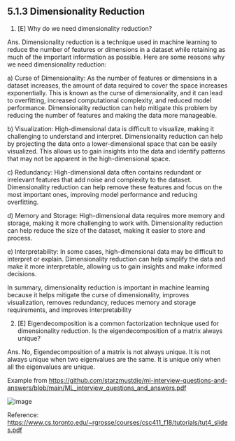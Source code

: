 ## 5.1.3 Dimensionality Reduction


1. [E] Why do we need dimensionality reduction?

Ans. Dimensionality reduction is a technique used in machine learning to reduce the number of features or dimensions in a dataset while retaining as much of the important information as possible. Here are some reasons why we need dimensionality reduction:

a) Curse of Dimensionality: As the number of features or dimensions in a dataset increases, the amount of data required to cover the space increases exponentially. This is known as the curse of dimensionality, and it can lead to overfitting, increased computational complexity, and reduced model performance. Dimensionality reduction can help mitigate this problem by reducing the number of features and making the data more manageable.

b) Visualization: High-dimensional data is difficult to visualize, making it challenging to understand and interpret. Dimensionality reduction can help by projecting the data onto a lower-dimensional space that can be easily visualized. This allows us to gain insights into the data and identify patterns that may not be apparent in the high-dimensional space.

c) Redundancy: High-dimensional data often contains redundant or irrelevant features that add noise and complexity to the dataset. Dimensionality reduction can help remove these features and focus on the most important ones, improving model performance and reducing overfitting.

d) Memory and Storage: High-dimensional data requires more memory and storage, making it more challenging to work with. Dimensionality reduction can help reduce the size of the dataset, making it easier to store and process.

e) Interpretability: In some cases, high-dimensional data may be difficult to interpret or explain. Dimensionality reduction can help simplify the data and make it more interpretable, allowing us to gain insights and make informed decisions.

In summary, dimensionality reduction is important in machine learning because it helps mitigate the curse of dimensionality, improves visualization, removes redundancy, reduces memory and storage requirements, and improves interpretability

2. [E] Eigendecomposition is a common factorization technique used for dimensionality reduction. Is the eigendecomposition of a matrix always unique?

Ans. No, Eigendecomposition of a matrix is not always unique. It is not always unique when two eigenvalues are the same. It is unique only when all the eigenvalues are unique. 

Example from https://github.com/starzmustdie/ml-interview-questions-and-answers/blob/main/ML_interview_questions_and_answers.pdf

![image](https://github.com/Anirudh257/Solutions-to-Machine-Learning-Interviews-Book-By-Chip-Huyen/assets/16001446/c7b07de8-6aa9-47d5-81bd-6b6d82bd1595)

Reference: https://www.cs.toronto.edu/~rgrosse/courses/csc411_f18/tutorials/tut4_slides.pdf
